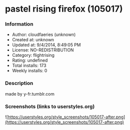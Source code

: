# pastel rising firefox (105017)

### Information
- Author: cloudfaeries (unknown)
- Created at: unknown
- Updated at: 9/4/2014, 8:49:05 PM
- License: NO-REDISTRIBUTION
- Category: flightrising
- Rating: undefined
- Total installs: 173
- Weekly installs: 0


### Description
made by y-fr.tumblr.com


### Screenshots (links to userstyles.org)
![https://userstyles.org/style_screenshots/105017-after.png](https://userstyles.org/style_screenshots/105017-after.png)



